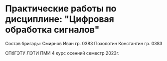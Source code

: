 # Практические работы по дисциплине: "Цифровая обработка сигналов"

Состав бригады:
Смирнов Иван гр. 0383
Позолотин Константин гр. 0383

СПбГЭТУ ЛЭТИ ПМИ 4 курс осенний семестр 2023г.
